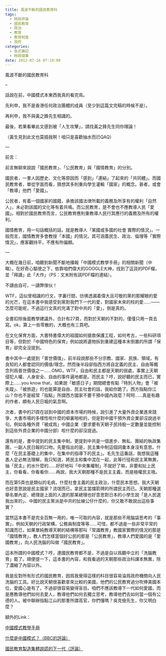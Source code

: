 ```yaml
---
title: 風波不斷的國民教育科
tags:
  - 時政評論
  - 國民教育
  - 政治
  - 教育
  - 教育制度
  - 政府
categories:
  - 各式雜記
  - 時政隨筆
date: 2012-07-16 07:19:00
---
```


風波不斷的國民教育科

&#8211;

話說在前，中國模式本東西我真的看完鳥。

先利申，我不是香港任何政治團體的成員（至少到這篇文完稿的時候不是）。

再利申，我不與黃之鋒先生相識的。

最後，若果看畢此文感到被「人生攻擊」，請找黃之鋒先生同你理論！

（黃生見到此文也莫插我啊！咱只是喜歡抽水而已QAQ）

&#8212;


前言：

前言無聊來說說「國民教育」、「公民教育」與「國情教育」的分別。

國民者，一羣人因歷史、文化等原因而「感到」「連結」了起來的「共同體」。而國民教育者，單從字面而看，猜想其多則重向學生灌輸「國家」的概念。甚者，或會「教導」他們「愛國」。

公民者，有着一個國家的國籍，承擔該國法律所載的義務及所享有的權利「自然人」，未必對該國的文化等有着共鳴。而公民教育，是不會也不應教導人民「愛國」。相對於國民教育而言，公民教育應則重教導人民行其應行的義務及所有的權利。

國情教育，用一句話概括的話，就是教導人「某國或多國的社會 實際的情況」。一般而言，國情教育多會教授「本國」的情況，其可涵蓋民生、政治、倫理等「實際情況」，應客觀持平，不應有所偏頗。

&#8212;

大概在幾日前，咱聽到新聞不斷地播報「中國模式教學手冊」的相關新聞（中略）。在好奇心驅使之下，依靠咱們偉大的GOOGLE大神，找到了這貨的PDF檔，並「拜讀」此「大作」（PS：文末附有該PDF檔的連結）。

不讀由自可，一讀弊傢伙！

WTF，這似曾相識的行文，字裏行間，彷彿透漏着偉大且可敬的黨的那耀眼的愛的光芒，在這本書中我感受到黨對我們下一代的愛，對國家未來的柱的愛……——怎麼可能呢，不過這行文真的充滿了對中共的「愛」，倒是真的。

全書扣除後面教學建議外，合計有27頁，而對於天朝的不對的，僅僅只用一頁去寫。ok，算上一些零散的，大概也有三頁吧。

在文化保育方面，大書特書偉大的祖國如何搶救保護工程，如何考古，一些科研項目等，但對於「中國特色的保育」例如說將遺物拆到重建這種本末倒置的所謂「保育」卻完全沒提到。

書中其中一處提到「普世價值」，前半段說那些不分宗教、國家、民族、領域，有良知的人都會認同的價值/理念。然而後半段卻指西方將自定義的民主、自由等概念列爲普世價值之一……OMG，WTF，自由和民主都是天朝的弱處，事實上天朝侵犯人權、人身安全、自由的事件遍地都是。而民主？哼，說好聽的民主而已，實際上……you know that，如果說「敏感日子」期間總會有點「特別人物」會「被失蹤」、「被旅遊」的也能算是自由、民主社會的話，我給你跪了。西方指點你江山？你也不是經常「指點」所謂西方國家不要干預中國內政麼？呵呵……真是有趣的作者，頗有人民日報的氣息啊。

次者，書中的21頁在談到中國的資本市場的時候，說引進了大量外資企業進來競爭，大書市場的多樣性啦什麼的噼裏啪啦的，但是對中國干預外資企業卻沒說過半句。例如各種外資「被成爲」中國企業（要求要有天朝子民持股一定數量並能控制到這些外資企業的中國分部）啦什麼的卻沒提過。

還有的是，書中提到的民主集中制，更提到中共是一個進步、無私、團結的執政集團，一副人民日報的口吻。先要指出的是，民主集中制這個詞彙本身沒有意思。什麼「在民主基礎上的集中，在集中的指導下的民主」。毛先生這番話，我想我這種愚人定必無法理解，我只知道，將民主和集中混在一起，此等行徑和民主黨無異，抽「民主」的水什麼的……好好地叫「中央集權制」不就好了嘛，非要和扯上民主，你看看，你看看你……再說，我大天朝那種不是民主主義，而是極權民主哦。

而在第5頁也是類似的毛病，什麼社會主義的民主政治，什麼民本思想。我大天朝也好意思說是民主國家？流氓而已，拿民主當擋箭牌的所謂民主而已。天朝那種選舉名單內定、總理是上面的人選的那某總理也好意思對日本的小學生說「是人民選我出來的」、中國的民主黨派是中共的扯線公仔什麼的，你又敢不敢說出這些事實？

當然這本書不是完全百無一用的，唯一可取的內容，就是那些不用腦袋思考的「事實」，例如天朝的行政架構，公務員制度等等……可惜，都不過是一些非常平常的知識而已，如果單純教導天朝的結構等那叫「常識教育」教國家實際的情況的那是「國情教育」，教人們怎樣當個好公民的那是「公民教育」，教導人們愛國的是「愛國教育」，向人民洗腦的叫做「國民教育」。

這本所謂的中國模式？哼，連國民教育都不是，不過是自以爲觀中立的「洗腦教育」罷了。順便提一下，這本書的內容，和我看過的天朝那些政治科課本無異，除了濃縮了內容以外。

我是反對所有形式的國民教育，因爲我覺得這樣的科目很容易淪爲政府機關向人民洗腦的工具。好比說天朝很喜歡拿來比較的美國，他們的公民教育過分吹捧美國本位，愛國心是有了，不過卻很容易變得盲目。咱們不應該教導下一代如何愛國，而是應教導他們如何去愛人，教導他們如何去獨立思考，教導他們去如何當一個有公德的人。被中聯辦指點江山的那羣所謂高官，你們懂嗎？吳克儉先生，你又明白麼？

額外的Link：

[中國模式教學手冊](https://docs.google.com/open?id=0BxxwTmzILcb2cWJzY1FaTmVFSmM)

[什麼是中國模式？（BBC的評論）](http://www.bbc.co.uk/zhongwen/trad/china/2011/03/110302_cr_chinamodel.shtml)

[國民教育製造集體說謊的下一代（評論）](http://samngx123gmail.blogspot.hk/2011/05/blog-post_11.html)
